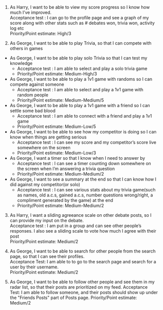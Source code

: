 1. As Harry, I want to be able to view my score progress so I know how much I’ve improved.  
Acceptance test : I can go to the profile page and see a graph of my score along with other stats such as # debates won, trivia won, activity log etc  
Priority/Point estimate:  High/3

2. As George, I want to be able to play Trivia, so that I can compete with others in games  
  * As George, I want to be able to play solo Trivia so that I can test my knowledge
    * Acceptance test : I am able to select and play a solo trivia game
    * Priority/Point estimate:  Medium-High/3
  * As George, I want to be able to play a 1v1 game with randoms so I can compete against someone
    * Acceptance test : I am able to select and play a 1v1 game with random people
    * Priority/Point estimate:  Medium-Medium/5
  * As George, I want to be able to play a 1v1 game with a friend so I can settle some bad blood
    * Acceptance test : I am able to connect with a friend and play a 1v1 game 
    * Priority/Point estimate:  Medium-Low/5
  * As George, I want to be able to see how my competitor is doing so I can know when things are getting serious
    * Acceptance test : I can see my score and my competitor’s score live somewhere on the screen
    * Priority/Point estimate:  Medium-Low/3
  * As George, I want a timer so that I know when I need to answer by
    * Acceptance test : I can see a timer counting down somewhere on the screen when I’m answering a trivia question
    * Priority/Point estimate:  Medium-Medium/2
  * As George, I want to see a summary at the end so that I can know how I did against my competitor(or solo)
    * Acceptance test : I can see various stats about my trivia game(such as names, old a.c.s, gained a.c.s, number questions wrong/right, a compliment generated by the game) at the end 
    * Priority/Point estimate:  Medium-Medium/2
    
3. As Harry, I want a sliding agreeance scale on other debate posts, so I can provide my input on the debate.    
   Acceptance test : I am put in a group and can see other people’s responses. I also see a sliding scale to vote how much I agree with their post  
   Priority/Point estimate:  Medium/2   
 
4. As George, I want to be able to search for other people from the search page, so that I can see their profiles.  
   Acceptance Test: I am able to to go to the search page and search for a user by their username.  
   Priority/Point estimate: Medium/2  

5. As George, I want to be able to follow other people and see them in my radar list, so that their posts are prioritized on my feed. 
   Acceptance Test: I am able to follow someone, and their posts should show up under the "Friends Posts" part of Posts page.
   Priority/Point estimate: Medium/2  

